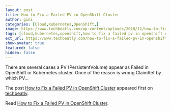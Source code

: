 ```yaml
---
layout: post
title: How to Fix a Failed PV in OpenShift Cluster
author: gini
categories: [Cloud,Kubernetes,OpenShift,]
image: https://www.techbeatly.com/wp-content/uploads/2018/11/how-to-fix-a-failed-pv-in-openshift-cluster.jpg
tags: [cloud,kubernetes,openshift,how to fix a failed pv in openshift cluster,kuberenetes pv failed,kubernetes,openshift container platform,openshift origin,openshift pv,openshift pv failed state,physical volume,]
ext_url: https://www.techbeatly.com/how-to-fix-a-failed-pv-in-openshift-cluster/
show-avatar: true
featured: false
hidden: false
---
```


<p>There are several cases a PV (PersistentVolume) appear as Failed in OpenShift or Kubernetes cluster. Once of the reason is wrong ClaimRef by which PV&#46;&#46;&#46;</p>
<p>The post <a href="https://www.techbeatly.com/how-to-fix-a-failed-pv-in-openshift-cluster/">How to Fix a Failed PV in OpenShift Cluster</a> appeared first on <a href="https://www.techbeatly.com">techbeatly</a>.</p>

Read [How to Fix a Failed PV in OpenShift Cluster](https://www.techbeatly.com/how-to-fix-a-failed-pv-in-openshift-cluster/).